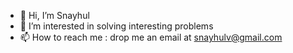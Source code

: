 - 👋 Hi, I’m Snayhul
- 👀 I’m interested in solving interesting problems
- 📫 How to reach me : drop me an email at snayhulv@gmail.com

<!---
snayhulv/snayhulv is a ✨ special ✨ repository because its `README.md` (this file) appears on your GitHub profile.
You can click the Preview link to take a look at your changes.
--->

